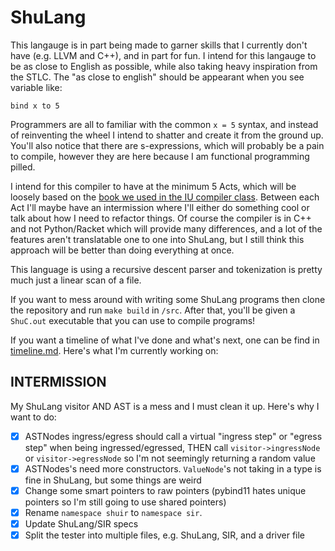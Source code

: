 # ShuLang
This langauge is in part being made to garner skills that I currently don't have (e.g. LLVM and C++), and in part for fun. I intend for this langauge to be as close to English as possible, while also taking heavy inspiration from the STLC. The "as close to english" should be appearant when you see variable like:

```
bind x to 5
```

Programmers are all to familiar with the common `x = 5` syntax, and instead of reinventing the wheel I intend to shatter and create it from the ground up. You'll also notice that there are s-expressions, which will probably be a pain to compile, however they are here because I am functional programming pilled.

I intend for this compiler to have at the minimum 5 Acts, which will be loosely based on the [book we used in the IU compiler class](https://github.com/IUCompilerCourse/Essentials-of-Compilation). Between each Act I'll maybe have an intermission where I'll either do something cool or talk about how I need to refactor things. Of course the compiler is in C++ and not Python/Racket which will provide many differences, and a lot of the features aren't translatable one to one into ShuLang, but I still think this approach will be better than doing everything at once.

This language is using a recursive descent parser and tokenization is pretty much just a linear scan of a file.

If you want to mess around with writing some ShuLang programs then clone the repository and run `make build` in `/src`. After that, you'll be given a `ShuC.out` executable that you can use to compile programs!

If you want a timeline of what I've done and what's next, one can be find in [timeline.md](timeline.md). Here's what I'm currently working on:

## INTERMISSION

My ShuLang visitor AND AST is a mess and I must clean it up. Here's why I want to do:
- [x] ASTNodes ingress/egress should call a virtual "ingress step" or "egress step" when being ingressed/egressed, THEN call `visitor->ingressNode` or `visitor->egressNode` so I'm not seemingly returning a random value
- [x] ASTNodes's need more constructors. `ValueNode`'s not taking in a type is fine in ShuLang, but some things are weird
- [x] Change some smart pointers to raw pointers (pybind11 hates unique pointers so I'm still going to use shared pointers)
- [x] Rename `namespace shuir` to `namespace sir`.
- [x] Update ShuLang/SIR specs
- [x] Split the tester into multiple files, e.g. ShuLang, SIR, and a driver file